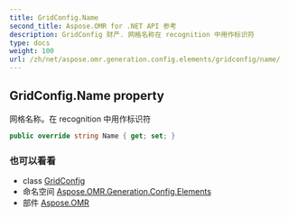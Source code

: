 ```yaml
---
title: GridConfig.Name
second_title: Aspose.OMR for .NET API 参考
description: GridConfig 财产. 网格名称在 recognition 中用作标识符
type: docs
weight: 100
url: /zh/net/aspose.omr.generation.config.elements/gridconfig/name/
---
```

## GridConfig.Name property

网格名称。在 recognition 中用作标识符

```csharp
public override string Name { get; set; }
```

### 也可以看看

* class [GridConfig](../)
* 命名空间 [Aspose.OMR.Generation.Config.Elements](../../gridconfig/)
* 部件 [Aspose.OMR](../../../)


